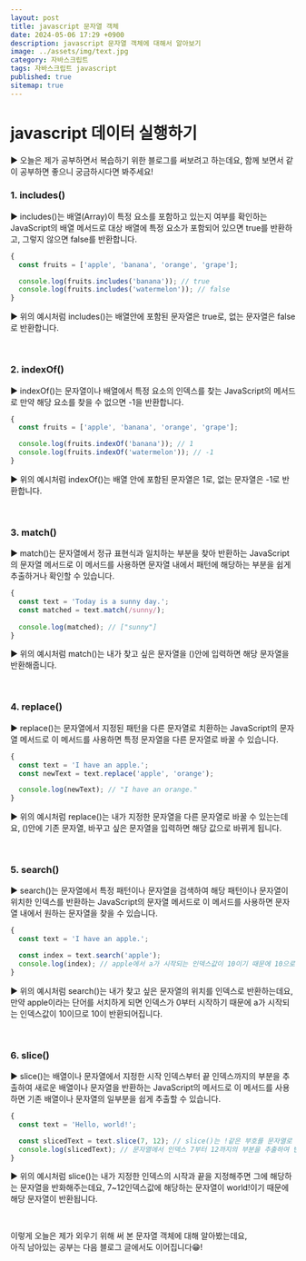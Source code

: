 ```yaml
---
layout: post
title: javascript 문자열 객체
date: 2024-05-06 17:29 +0900
description: javascript 문자열 객체에 대해서 알아보기
image: ../assets/img/text.jpg
category: 자바스크립트
tags: 자바스크립트 javascript
published: true
sitemap: true
---
```


# javascript 데이터 실행하기

▶ 오늘은 제가 공부하면서 복습하기 위한 블로그를 써보려고 하는데요,
함께 보면서 같이 공부하면 좋으니 궁금하시다면 봐주세요!
<br>

###  1. includes()

▶ includes()는 배열(Array)이 특정 요소를 포함하고 있는지 여부를 확인하는 JavaScript의 배열 메서드로 대상 배열에 특정 요소가 포함되어 있으면 true를 반환하고, 그렇지 않으면 false를 반환합니다.
<br>

````javascript
{
  const fruits = ['apple', 'banana', 'orange', 'grape'];

  console.log(fruits.includes('banana')); // true
  console.log(fruits.includes('watermelon')); // false
}
````

▶ 위의 예시처럼 includes()는 배열안에 포함된 문자열은 true로, 없는 문자열은 false로 반환합니다.

<br>

###  2. indexOf()

▶ indexOf()는 문자열이나 배열에서 특정 요소의 인덱스를 찾는 JavaScript의 메서드로 만약 해당 요소를 찾을 수 없으면 -1을 반환합니다.
<br>

````javascript
{
  const fruits = ['apple', 'banana', 'orange', 'grape'];

  console.log(fruits.indexOf('banana')); // 1
  console.log(fruits.indexOf('watermelon')); // -1
}
````

▶ 위의 예시처럼 indexOf()는 배열 안에 포함된 문자열은 1로, 없는 문자열은 -1로 반환합니다.

<br>

###  3. match()

▶ match()는 문자열에서 정규 표현식과 일치하는 부분을 찾아 반환하는 JavaScript의 문자열 메서드로 이 메서드를 사용하면 문자열 내에서 패턴에 해당하는 부분을 쉽게 추출하거나 확인할 수 있습니다.
<br>

````javascript
{
  const text = 'Today is a sunny day.';
  const matched = text.match(/sunny/);
  
  console.log(matched); // ["sunny"]
}
````

▶ 위의 예시처럼 match()는 내가 찾고 싶은 문자열을 ()안에 입력하면 해당 문자열을 반환해줍니다.

<br>

###  4. replace()

▶ replace()는 문자열에서 지정된 패턴을 다른 문자열로 치환하는 JavaScript의 문자열 메서드로 이 메서드를 사용하면 특정 문자열을 다른 문자열로 바꿀 수 있습니다.
<br>

````javascript
{
  const text = 'I have an apple.';
  const newText = text.replace('apple', 'orange');

  console.log(newText); // "I have an orange."
}
````

▶ 위의 예시처럼 replace()는 내가 지정한 문자열을 다른 문자열로 바꿀 수 있는는데요, ()안에 기존 문자열, 바꾸고 싶은 문자열을 입력하면 해당 값으로 바뀌게 됩니다.

<br>

###  5. search()

▶ search()는 문자열에서 특정 패턴이나 문자열을 검색하여 해당 패턴이나 문자열이 위치한 인덱스를 반환하는 JavaScript의 문자열 메서드로 이 메서드를 사용하면 문자열 내에서 원하는 문자열을 찾을 수 있습니다.
<br>

````javascript
{
  const text = 'I have an apple.';

  const index = text.search('apple');
  console.log(index); // apple에서 a가 시작되는 인덱스값이 10이기 때문에 10으로 반환
}
````

▶ 위의 예시처럼 search()는 내가 찾고 싶은 문자열의 위치를 인덱스로 반환하는데요, 만약 apple이라는 단어를 서치하게 되면 인덱스가 0부터 시작하기 때문에 a가 시작되는 인덱스값이 10이므로 10이 반환되어집니다. 

<br>

###  6. slice()

▶ slice()는 배열이나 문자열에서 지정한 시작 인덱스부터 끝 인덱스까지의 부분을 추출하여 새로운 배열이나 문자열을 반환하는 JavaScript의 메서드로
이 메서드를 사용하면 기존 배열이나 문자열의 일부분을 쉽게 추출할 수 있습니다.
<br>

````javascript
{
  const text = 'Hello, world!';

  const slicedText = text.slice(7, 12); // slice()는 !같은 부호를 문자열로 인식O
  console.log(slicedText); // 문자열에서 인덱스 7부터 12까지의 부분을 추출하여 반환하기 때문에 "world!"가 나옴
}
````

▶ 위의 예시처럼 slice()는 내가 지정한 인덱스의 시작과 끝을 지정해주면 그에 해당하는 문자열을 반화해주는데요, 7~12인덱스값에 해당하는 문자열이 world!이기 때문에 해당 문자열이 반환됩니다.

<br>

이렇게 오늘은 제가 외우기 위해 써 본 문자열 객체에 대해 알아봤는데요,<br>
아직 남아있는 공부는 다음 블로그 글에서도 이어집니다😁!